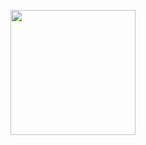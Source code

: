 <p><a href="https://heroku.com/deploy?template=https://github.com/reaitten/tgtk"> <img src="https://img.shields.io/badge/Deploy%20To%20Heroku-blueviolet?style=for-the-badge&logo=heroku" width="200""/></a></p>
